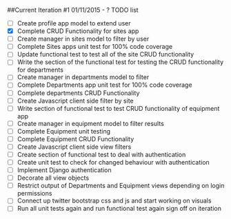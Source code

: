 ##Current Iteration #1 01/11/2015 - ?
TODO list
  - [ ] Create profile app model to extend user
  - [x] Complete CRUD Functionality for sites app
  - [ ] Create manager in sites model to filter by user
  - [ ] Complete Sites apps unit test for 100% code coverage
  - [ ] Update functional test to test all of the site CRUD functionality
  - [ ] Write the section of the functional test for testing the CRUD functionality for departments
  - [ ] Create manager in departments model to filter
  - [ ] Complete Departments app unit test for 100% code coverage
  - [ ] Complete departments CRUD Functionality
  - [ ] Create Javascript client side filter by site
  - [ ] Write section of functional test to test CRUD functionality of equipment app
  - [ ] Create manager in equipment model to filter results
  - [ ] Complete Equipment unit testing
  - [ ] Complete Equipment CRUD Functionality
  - [ ] Create Javascript client side view filters
  - [ ] Create section of functional test to deal with authentication
  - [ ] Create unit test to check for changed behaviour with authentication
  - [ ] Implement Django authentication
  - [ ] Decorate all view objects
  - [ ] Restrict output of Departments and Equipment views depending on login permissions
  - [ ] Connect up twitter bootstrap css and js and start working on visuals
  - [ ] Run all unit tests again and run functional test again sign off on iteration
